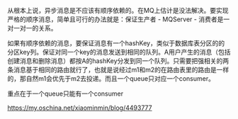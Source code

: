 从根本上说，异步消息是不应该有顺序依赖的。在MQ上估计是没法解决。要实现严格的顺序消息，简单且可行的办法就是：保证生产者 - MQServer - 消费者是一对一对一的关系。

如果有顺序依赖的消息，要保证消息有一个hashKey，类似于数据库表分区的的分区key列。保证对同一个key的消息发送到相同的队列。A用户产生的消息（包括创建消息和删除消息）都按A的hashKey分发到同一个队列。只需要把强相关的两条消息基于相同的路由就行了，也就是说经过m1和m2的在路由表里的路由是一样的，那自然m1会优先于m2去投递。而且一个queue只对应一个consumer。



重点在于一个queue只能有一个consumer



https://my.oschina.net/xiaominmin/blog/4493777